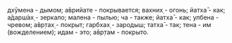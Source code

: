 дхӯмена - дымом; а̄врийате - покрывается; вахних̣ - огонь; йатха̄ - как; а̄дарш́ах̣ - зеркало; малена - пылью; ча - также; йатха̄ - как; улбена - чревом; а̄вр̣тах̣ - покрыт; гарбхах̣ - зародыш; татха̄ - так; тена - им (вожделением); идам - это; а̄вр̣там - покрыто.